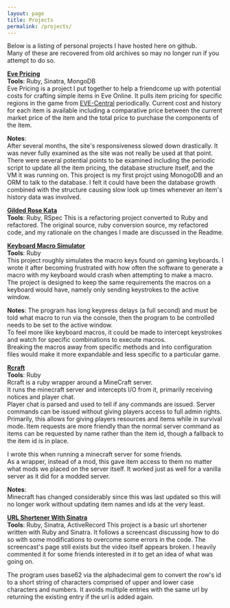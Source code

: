 ```yaml
---
layout: page
title: Projects
permalink: /projects/
---
```


Below is a listing of personal projects I have hosted here on github.  
Many of these are recovered from old archives so may no longer run if you attempt to do so.

**[Eve Pricing]**  
**Tools**: Ruby, Sinatra, MongoDB  
Eve Pricing is a project I put together to help a friendcome up with potential costs for crafting simple items in Eve Online. 
It pulls item pricing for specific regions in the game from [EVE-Central](http://eve-central.com) periodically. Current cost and history for each item is available including a comparative price between the current market price of the item and the total price to purchase the components of the item.

**Notes**:  
After several months, the site's responsiveness slowed down drastically.
It was never fully examined as the site was not really be used at that point.
There were several potential points to be examined including the periodic script to update all the item pricing, the database structure itself, and the VM it was running on.
This project is my first projct using MonogoDB and an ORM to talk to the database. I felt it could have been the database growth combined with the structure causing slow look up times whenever an item's history data was involved.

**[Gilded Rose Kata]**  
**Tools**: Ruby, RSpec
This is a refactoring project converted to Ruby and refactored.
The original source, ruby conversion source, my refactored code, and my rationale on the changes I made are discussed in the Readme.

**[Keyboard Macro Simulator]**  
**Tools**: Ruby  
This project roughly simulates the macro keys found on gaming keyboards.
I wrote it after becoming frustrated with how often the software to generate a macro with my keyboard would crash when attempting to make a macro.
The project is designed to keep the same requirements the macros on a keyboard would have, namely only sending keystrokes to the active window.  

**Notes**:
The program has long keypress delays (a full second) and must be told what macro to run via the console, then the program to be controlled needs to be set to the active window.  
To feel more like keyboard macros, it could be made to intercept keystrokes and watch for specific combinations to execute macros.  
Breaking the macros away from specific methods and into configuration files would make it more expandable and less specific to a particular game.

**[Rcraft]**  
**Tools**: Ruby  
Rcraft is a ruby wrapper around a MineCraft server.  
It runs the minecraft server and intercepts I/O from it, primarily receiving notices and player chat.  
Player chat is parsed and used to tell if any commands are issued.
Server commands can be issued without giving players access to full admin rights.
Primarily, this allows for giving players resources and items while in survival mode.
Item requests are more friendly than the normal server command as items can be requested by name rather than the item id, though a fallback to the item id is in place.

I wrote this when running a minecraft server for some friends.  
As a wrapper, instead of a mod, this gave item access to them no matter what mods we placed on the server itself. It worked just as well for a vanilla server as it did for a modded server.

**Notes**:  
Minecraft has changed considerably since this was last updated so this will no longer work without updating item names and ids at the very least.

**[URL Shortener With Sinatra]**  
**Tools**: Ruby, Sinatra, ActiveRecord
This project is a basic url shortener written with Ruby and Sinatra. 
It follows a screencast discussing how to do so with some modifications to overcome some errors in the code.  The screencast's page still exists but the video itself appears broken.
I heavily commented it for some friends interested in it to get an idea of what was going on.

The program uses base62 via the alphadecimal gem to convert the row's id to a short string of characters comprised of upper and lower case characters and numbers.  It avoids multiple entries with the same url by returning the existing entry if the url is added again.

[Eve Pricing]: https://github.com/makkura/eve_pricing
[Gilded Rose Kata]: https://github.com/makkura/gilded_rose_kata
[Keyboard Macro Simulator]: https://github.com/makkura/keyboard_macros
[Rcraft]: https://github.com/makkura/rcraft
[URL Shortener With Sinatra]: https://github.com/makkura/short_url_sinatra
[WoW Horn]: https://github.com/makkura/wow_horn